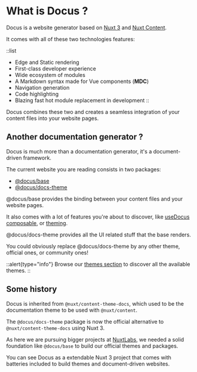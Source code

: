 # What is Docus ?

Docus is a website generator based on [Nuxt 3](v3.nuxtjs.org) and [Nuxt Content](content.nuxtjs.org).

It comes with all of these two technologies features:

::list

- Edge and Static rendering
- First-class developer experience
- Wide ecosystem of modules
- A Markdown syntax made for Vue components (**MDC**)
- Navigation generation
- Code highlighting
- Blazing fast hot module replacement in development
::

Docus combines these two and creates a seamless integration of your content files into your website pages.

## Another documentation generator ?

Docus is much more than a documentation generator, it's a document-driven framework.

The current website you are reading consists in two packages:

- [@docus/base]()
- [@docus/docs-theme]()

@docus/base provides the binding between your content files and your website pages.

It also comes with a lot of features you're about to discover, like [useDocus composable](), or [theming]().

@docus/docs-theme provides all the UI related stuff that the base renders.

You could obviously replace @docus/docs-theme by any other theme, official ones, or community ones!

::alert{type="info"}
Browse our [themes section](/themes) to discover all the available themes.
::

## Some history

Docus is inherited from `@nuxt/content-theme-docs`, which used to be the documentation theme to be used with `@nuxt/content`.

The `@docus/docs-theme` package is now the official alternative to `@nuxt/content-theme-docs` using Nuxt 3.

As here we are pursuing bigger projects at [NuxtLabs](https://nuxtlabs.com), we needed a solid foundation like `@docus/base` to build our official themes and packages.

You can see Docus as a extendable Nuxt 3 project that comes with batteries included to build themes and document-driven websites.
